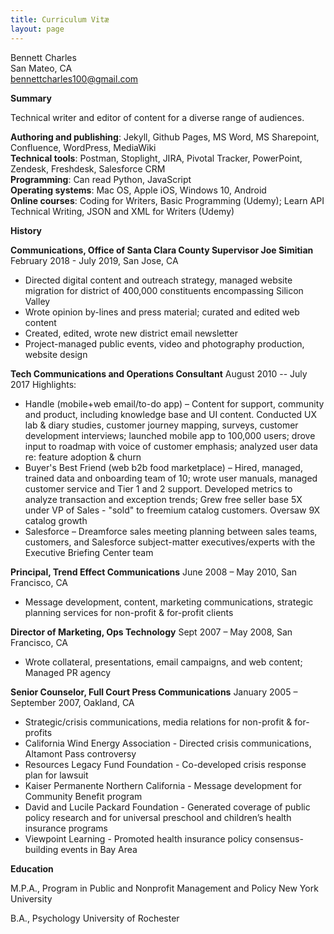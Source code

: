 ```yaml
---
title: Curriculum Vitæ
layout: page
---
```


Bennett Charles<br/>
San Mateo, CA<br/>
bennettcharles100@gmail.com

**Summary**

Technical writer and editor of content for a diverse range of audiences.

**Authoring and publishing**: Jekyll, Github Pages, MS Word, MS Sharepoint, Confluence, WordPress,   MediaWiki<br/>
**Technical tools**:  Postman, Stoplight, JIRA, Pivotal Tracker, PowerPoint, Zendesk, Freshdesk,  Salesforce CRM<br/>
**Programming**:  Can read Python, JavaScript<br/>
**Operating systems**: Mac OS, Apple iOS, Windows 10, Android<br/>
**Online courses**:  Coding for Writers, Basic Programming (Udemy); Learn API Technical Writing, JSON and XML for Writers (Udemy) 

**History**

**Communications, Office of Santa Clara County Supervisor Joe Simitian**
February 2018 - July 2019, San Jose, CA
- Directed digital content and outreach strategy, managed website migration for district of 400,000 constituents encompassing Silicon Valley
- Wrote opinion by-lines and press material; curated and edited web content
- Created, edited, wrote new district email newsletter
- Project-managed public events, video and photography production, website design 

**Tech Communications and Operations Consultant**
August 2010 -- July 2017
Highlights:
- Handle (mobile+web email/to-do app) – Content for support, community and product, including knowledge base and UI content. Conducted UX lab & diary studies, customer journey mapping, surveys, customer development interviews; launched mobile app to 100,000 users; drove input to roadmap with voice of customer emphasis; analyzed user data re: feature adoption & churn
- Buyer's Best Friend (web b2b food marketplace) – Hired, managed, trained data and onboarding team of 10; wrote user manuals, managed customer service and Tier 1 and 2 support. Developed metrics to analyze transaction and exception trends; Grew free seller base 5X under VP of Sales - "sold" to freemium catalog customers. Oversaw 9X catalog growth
- Salesforce – Dreamforce sales meeting planning between sales teams, customers, and Salesforce subject-matter executives/experts with the Executive Briefing Center team

**Principal, Trend Effect Communications**
June 2008 – May 2010,  San Francisco, CA
- Message development, content, marketing communications, strategic planning services for non-profit & for-profit clients

**Director of Marketing, Ops Technology**
Sept 2007 – May 2008,  San Francisco, CA
- Wrote collateral, presentations, email campaigns, and web content; Managed PR agency

**Senior Counselor,  Full Court Press Communications**
January 2005 – September 2007,  Oakland, CA
- Strategic/crisis communications, media relations for non-profit & for-profits
- California Wind Energy Association - Directed crisis communications, Altamont Pass controversy
- Resources Legacy Fund Foundation - Co-developed crisis response plan for lawsuit
- Kaiser Permanente Northern California - Message development for Community Benefit program
- David and Lucile Packard Foundation - Generated coverage of public policy research and for universal preschool and children’s health insurance programs
- Viewpoint Learning - Promoted health insurance policy consensus-building events in Bay Area

**Education**<br/>

M.P.A., Program in Public and Nonprofit Management and Policy
New York University

B.A., Psychology
University of Rochester
